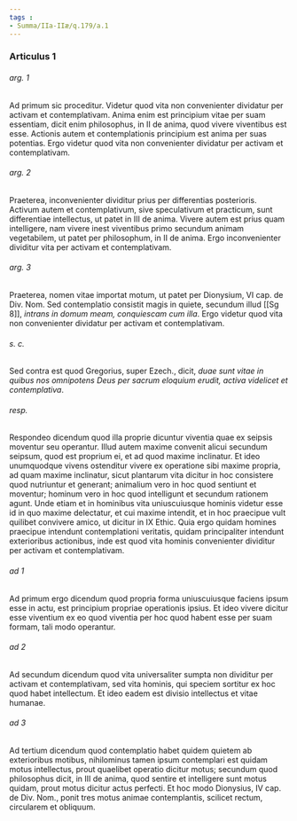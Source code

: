 ```yaml
---
tags : 
- Summa/IIa-IIæ/q.179/a.1
---
```


### Articulus 1

###### arg. 1
Ad primum sic proceditur. Videtur quod vita non convenienter dividatur per activam et contemplativam. Anima enim est principium vitae per suam essentiam, dicit enim philosophus, in II de anima, quod vivere viventibus est esse. Actionis autem et contemplationis principium est anima per suas potentias. Ergo videtur quod vita non convenienter dividatur per activam et contemplativam.

###### arg. 2
Praeterea, inconvenienter dividitur prius per differentias posterioris. Activum autem et contemplativum, sive speculativum et practicum, sunt differentiae intellectus, ut patet in III de anima. Vivere autem est prius quam intelligere, nam vivere inest viventibus primo secundum animam vegetabilem, ut patet per philosophum, in II de anima. Ergo inconvenienter dividitur vita per activam et contemplativam.

###### arg. 3
Praeterea, nomen vitae importat motum, ut patet per Dionysium, VI cap. de Div. Nom. Sed contemplatio consistit magis in quiete, secundum illud [[Sg 8]], *intrans in domum meam, conquiescam cum illa*. Ergo videtur quod vita non convenienter dividatur per activam et contemplativam.

###### s. c.
Sed contra est quod Gregorius, super Ezech., dicit, *duae sunt vitae in quibus nos omnipotens Deus per sacrum eloquium erudit, activa videlicet et contemplativa*.

###### resp.
Respondeo dicendum quod illa proprie dicuntur viventia quae ex seipsis moventur seu operantur. Illud autem maxime convenit alicui secundum seipsum, quod est proprium ei, et ad quod maxime inclinatur. Et ideo unumquodque vivens ostenditur vivere ex operatione sibi maxime propria, ad quam maxime inclinatur, sicut plantarum vita dicitur in hoc consistere quod nutriuntur et generant; animalium vero in hoc quod sentiunt et moventur; hominum vero in hoc quod intelligunt et secundum rationem agunt. Unde etiam et in hominibus vita uniuscuiusque hominis videtur esse id in quo maxime delectatur, et cui maxime intendit, et in hoc praecipue vult quilibet convivere amico, ut dicitur in IX Ethic. Quia ergo quidam homines praecipue intendunt contemplationi veritatis, quidam principaliter intendunt exterioribus actionibus, inde est quod vita hominis convenienter dividitur per activam et contemplativam.

###### ad 1
Ad primum ergo dicendum quod propria forma uniuscuiusque faciens ipsum esse in actu, est principium propriae operationis ipsius. Et ideo vivere dicitur esse viventium ex eo quod viventia per hoc quod habent esse per suam formam, tali modo operantur.

###### ad 2
Ad secundum dicendum quod vita universaliter sumpta non dividitur per activam et contemplativam, sed vita hominis, qui speciem sortitur ex hoc quod habet intellectum. Et ideo eadem est divisio intellectus et vitae humanae.

###### ad 3
Ad tertium dicendum quod contemplatio habet quidem quietem ab exterioribus motibus, nihilominus tamen ipsum contemplari est quidam motus intellectus, prout quaelibet operatio dicitur motus; secundum quod philosophus dicit, in III de anima, quod sentire et intelligere sunt motus quidam, prout motus dicitur actus perfecti. Et hoc modo Dionysius, IV cap. de Div. Nom., ponit tres motus animae contemplantis, scilicet rectum, circularem et obliquum.

